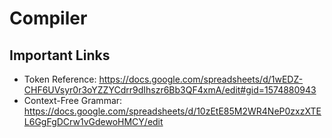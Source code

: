 # Compiler

Important Links
--------
+  Token Reference: https://docs.google.com/spreadsheets/d/1wEDZ-CHF6UVsyr0r3oYZZYCdrr9dIhszr6Bb3QF4xmA/edit#gid=1574880943
+  Context-Free Grammar: https://docs.google.com/spreadsheets/d/10zEtE85M2WR4NeP0zxzXTEL6GgFgDCrw1vGdewoHMCY/edit

